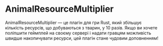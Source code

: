 # AnimalResourceMultiplier
AnimalResourceMultiplier — це плагін для гри Rust, який збільшує кількість ресурсів, що добуваються з тварин, у 10 разів. Якщо ви хочете поліпшити геймплей на своєму сервері і надати гравцям можливість швидше накопичувати ресурси, цей плагін стане чудовим доповненням!
